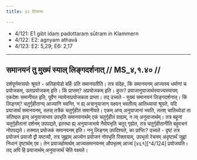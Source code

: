 ```yaml
---
title: ३२ टिप्पन्यः

---
```

- 4/121: E1 gibt idaṃ padottaraṃ sūtram in Klammern
- 4/122: E2: agnyam athavā
- 4/123: E2: 5,29; E6: 2,17

____________________________________________


## समानयनं तु मुख्यं स्याल् लिङ्गदर्शनात् // MS_४,१.४० //

दर्शपूर्णमासयोः श्रूयते - अतिहायेडो बर्हिः प्रति समानयतीति। तत्र संदेहः, किं समानयनम् आज्यस्य धर्माणां च प्रयोजकम्, उताप्रयोजकम् इति। किं प्राप्तम्? अप्रयोजकम् इति। कुतः? प्रयाजानुयाजार्थस्याज्यस्यायम् एकदेशः समानीयत इति, पूर्वेण न्यायेनाप्रयोजकता प्राप्ता। तद् उच्यते - मुख्यं समानयनं लिङ्गदर्शनात्। किं लिङ्गम्? चतुर्गृहीतान्य् आज्यानि भवन्ति, न ह्य् अत्रानुयाजान् यक्ष्यन् भवतीत्य् आतिथ्यायां श्रूयते, यदि प्रयाजार्थं समानयनम्, ततस् तत्रैकं चतुर्गृहीतं समानीयते। एकम् अप्य् अनुयाजानां भवति, ततश् चातिथ्येडां ता संतिष्ठत इत्य् अनुयाजाभाव उपभृति समानयनार्थम् एकं चतुर्गृहीतं ग्राह्यम्, न त्व् अनुयाजार्थम्। तत्र बहूनां चतुर्गृहीतानां दर्शनम् उपपद्यते, इतरथा ह्य् अनुयाजाभावे नैवोपभृति चतुर् गृह्येत, तत्र चतुर्गृहीतानीति बहुवचनं नोपपद्यते। तस्मात् प्रयोजकं समानयनम् इति।
ननु लिङ्गम् उपदिश्यते, का प्राप्तिः? उच्यते - दृष्टं तत्र प्रयोजनं प्रयाजौ द्वौ यष्टव्यौ, तत्र जुह्वाम् आज्येन प्रयोजनं नोपभृति रिक्तायाम्, उपभृतो रेचनम् अदृष्टार्थं जुह्वां निधानं दृष्टार्थम् एव। तेन प्रयाजहोमार्थम् आज्यसमानयनम् औपभृतम् आज्यं [४६१][^4/124] प्रयोजयति। तद् अपि हि प्रयाजार्थम् अनुयाजार्थं चेति वक्ष्यते।
